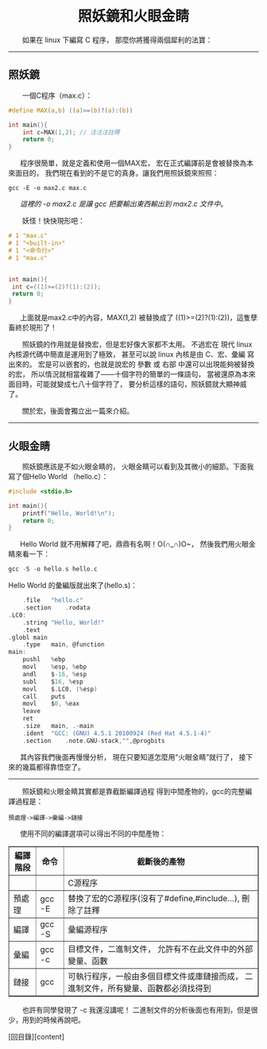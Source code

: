 <h1 align="center">照妖鏡和火眼金睛
</h1>

　　如果在 linux 下編寫 C 程序，
那麼你將獲得兩個犀利的法寶：

---

## 照妖鏡

　　一個C程序（max.c）：
```c
#define MAX(a,b) ((a)>=(b)?(a):(b))

int main(){
	int c=MAX(1,2); // 注注注註釋
	return 0;
}
```

`　　`程序很簡單，就是定義和使用一個MAX宏，
宏在正式編譯前是會被替換為本來面目的，
我們現在看到的不是它的真身。讓我們用照妖鏡來照照：

	gcc -E -o max2.c max.c

`　　`<em>這裡的 -o max2.c 是讓 gcc
把要輸出東西輸出到 max2.c 文件中</em>。

　　妖怪！快快現形吧：
```c
# 1 "max.c"
# 1 "<built-in>"
# 1 "<命令行>"
# 1 "max.c"


int main(){
 int c=((1)>=(2)?(1):(2));
 return 0;
}
```
`　　`上面就是max2.c中的內容，MAX(1,2) 被替換成了
((1)>=(2)?(1):(2))，這隻孽畜終於現形了！

　　照妖鏡的作用就是替換宏，但是宏好像大家都不太用。
不過宏在 現代 linux 內核源代碼中簡直是運用到了極致，
甚至可以說 linux 內核是由 C、宏、彙編 寫出來的。
宏是可以嵌套的，也就是說宏的 參數 或 右部
中還可以出現能夠被替換的宏，
所以情況就相當複雜了——十個字符的簡單的一條語句，
當被還原為本來面目時，可能就變成七八十個字符了，
要分析這樣的語句，照妖鏡就大顯神威了。

　　關於宏，後面會獨立出一篇來介紹。

---

## 火眼金睛

　　照妖鏡應該是不如火眼金睛的，
火眼金睛可以看到及其微小的細節。下面我寫了個Hello World
（hello.c）：

```c
#include <stdio.h>

int main(){
	printf("Hello, World!\n");
	return 0;
}
```

`　　`Hello World 就不用解釋了吧，鼎鼎有名啊！O(∩_∩)O~，
然後我們用火眼金睛來看一下：

```c
gcc -S -o hello.s hello.c
```

Hello World 的彙編版就出來了(hello.s)：
```c
	.file	"hello.c"
	.section	.rodata
.LC0:
	.string	"Hello, World!"
	.text
.globl main
	.type	main, @function
main:
	pushl	%ebp
	movl	%esp, %ebp
	andl	$-16, %esp
	subl	$16, %esp
	movl	$.LC0, (%esp)
	call	puts
	movl	$0, %eax
	leave
	ret
	.size	main, .-main
	.ident	"GCC: (GNU) 4.5.1 20100924 (Red Hat 4.5.1-4)"
	.section	.note.GNU-stack,"",@progbits
```

`　　`其內容我們後面再慢慢分析，
現在只要知道怎麼用“火眼金睛”就行了，
接下來的幾篇都得靠悟空了。

---

　　照妖鏡和火眼金睛其實都是靠截斷編譯過程
得到中間產物的，gcc的完整編譯過程是：

	預處理->編譯->彙編->鏈接

`　　`使用不同的編譯選項可以得出不同的中間產物：

<table border="1">
 <tr>
  <th>編譯階段</th>
  <th>命令</th>
  <th>截斷後的產物</th>
 </tr>
 <tr>
  <td></td>
  <td></td>
  <td>C源程序</td>
 </tr>
 <tr>
  <td>預處理</td>
  <td>gcc -E</td>
  <td>替換了宏的C源程序(沒有了#define,#include…),
	刪除了註釋</td>
 </tr>
 <tr>
  <td>編譯</td>
  <td>gcc -S</td>
  <td>彙編源程序</td>
 </tr>
 <tr>
  <td>彙編</td>
  <td>gcc -c</td>
  <td>目標文件，二進制文件，
  允許有不在此文件中的外部變量、函數</td>
 </tr>
 <tr>
  <td>鏈接</td>
  <td>gcc</td>
  <td>可執行程序，一般由多個目標文件或庫鏈接而成，
	二進制文件，所有變量、函數都必須找得到</td>
 </tr>
</table>

　　也許有同學發現了 -c 我還沒講呢！
二進制文件的分析後面也有用到，但是很少，用到的時候再說吧。

[回目錄][content]


